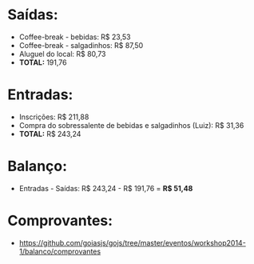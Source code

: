 # Saídas:
  * Coffee-break - bebidas: R$ 23,53
  * Coffee-break - salgadinhos: R$ 87,50
  * Aluguel do local: R$ 80,73
  * **TOTAL:** 191,76

# Entradas:
  * Inscrições: R$ 211,88
  * Compra do sobressalente de bebidas e salgadinhos (Luiz): R$ 31,36
  * **TOTAL:** R$ 243,24

# Balanço:
  * Entradas - Saídas: R$ 243,24 - R$ 191,76 = **R$ 51,48**

# Comprovantes:
  * https://github.com/goiasjs/gojs/tree/master/eventos/workshop2014-1/balanco/comprovantes
